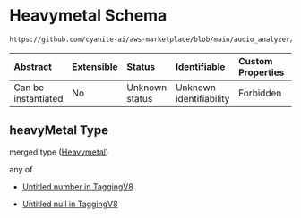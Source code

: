 # Heavymetal Schema

```txt
https://github.com/cyanite-ai/aws-marketplace/blob/main/audio_analyzer/schemes/marketplace_v1/schema/TaggingV8.schema.json#/$defs/SubgenreScoresV1/properties/heavyMetal
```



| Abstract            | Extensible | Status         | Identifiable            | Custom Properties | Additional Properties | Access Restrictions | Defined In                                                                     |
| :------------------ | :--------- | :------------- | :---------------------- | :---------------- | :-------------------- | :------------------ | :----------------------------------------------------------------------------- |
| Can be instantiated | No         | Unknown status | Unknown identifiability | Forbidden         | Allowed               | none                | [TaggingV8.schema.json\*](../out/TaggingV8.schema.json "open original schema") |

## heavyMetal Type

merged type ([Heavymetal](taggingv8-defs-subgenrescoresv1-properties-heavymetal.md))

any of

* [Untitled number in TaggingV8](taggingv8-defs-subgenrescoresv1-properties-heavymetal-anyof-0.md "check type definition")

* [Untitled null in TaggingV8](taggingv8-defs-subgenrescoresv1-properties-heavymetal-anyof-1.md "check type definition")
